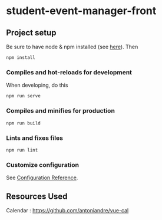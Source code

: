 # student-event-manager-front

## Project setup
Be sure to have node & npm installed (see [here](https://nodejs.org/en/)).
Then
```
npm install
```

### Compiles and hot-reloads for development
When developing, do this 
```
npm run serve
```

### Compiles and minifies for production
```
npm run build
```

### Lints and fixes files
```
npm run lint
```

### Customize configuration
See [Configuration Reference](https://cli.vuejs.org/config/).

## Resources Used
Calendar : https://github.com/antoniandre/vue-cal
